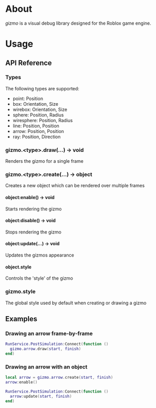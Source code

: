 # About

_gizmo_ is a visual debug library designed for the Roblox game engine.

# Usage

## API Reference

### Types

The following types are supported:
- point: Position
- box: Orientation, Size
- wirebox: Orientation, Size
- sphere: Position, Radius
- wiresphere: Position, Radius
- line: Position, Position
- arrow: Position, Position
- ray: Position, Direction

### gizmo.\<type\>.draw(...) -> void

Renders the gizmo for a single frame

### gizmo.\<type\>.create(...) -> object

Creates a new object which can be rendered over multiple frames

#### object:enable() -> void

Starts rendering the gizmo

#### object:disable() -> void

Stops rendering the gizmo

#### object:update(...) -> void

Updates the gizmos appearance

#### object.style

Controls the 'style' of the gizmo

### gizmo.style

The global style used by default when creating or drawing a gizmo

## Examples

### Drawing an arrow frame-by-frame

```lua
RunService.PostSimulation:Connect(function ()
  gizmo.arrow.draw(start, finish)
end)
```

### Drawing an arrow with an object


```lua
local arrow = gizmo.arrow.create(start, finish)
arrow:enable()

RunService.PostSimulation:Connect(function ()
  arrow:update(start, finish)
end)
```

